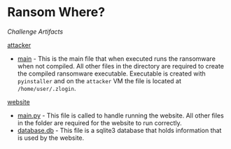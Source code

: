 # Ransom Where?

_Challenge Artifacts_

[attacker](./attacker/)
- [main](./attacker/dist/main) - This is the main file that when executed runs the ransomware when not compiled. All other files in the directory are required to create the compiled ransomware executable. Executable is created with `pyinstaller` and on the `attacker` VM the file is located at `/home/user/.zlogin`.

[website](./website/)
- [main.py](./website/main.py) - This file is called to handle running the website. All other files in the folder are required for the website to run correctly.
- [database.db](./website/database.db) - This file is a sqlite3 database that holds information that is used by the website.